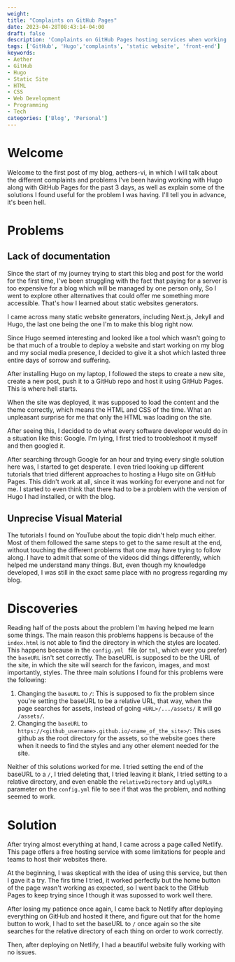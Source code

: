 ```yaml
---
weight: 
title: "Complaints on GitHub Pages"
date: 2023-04-28T08:43:14-04:00
draft: false
description: 'Complaints on GitHub Pages hosting services when working with Hugo'
tags: ['GitHub', 'Hugo','complaints', 'static website', 'front-end']
keywords: 
- Aether
- GitHub
- Hugo
- Static Site
- HTML
- CSS
- Web Development
- Programming
- Tech
categories: ['Blog', 'Personal']
---
```


# Welcome

Welcome to the first post of my blog, aethers-vi, in which I will talk about the different complaints and problems
I've been having working with Hugo along with GitHub Pages for the past 3 days, as well as explain some of the 
solutions I found useful for the problem I was having. I'll tell you in advance, it's been hell. 


# Problems


## Lack of documentation

Since the start of my journey trying to start this blog and post for the world for the first time, I've been
struggling with the fact that paying for a server is too expensive for a blog which will be managed by one person 
only, So I went to explore other alternatives that could offer me something more accessible. That's how I learned
about static websites generators.

I came across many static website generators, including Next.js, Jekyll and Hugo, the last one being the one I'm
to make this blog right now. 

Since Hugo seemed interesting and looked like a tool which wasn't going to be that much of a trouble to 
deploy a website and start working on my blog and my social media presence, I decided to give it a shot which
lasted three entire days of sorrow and suffering.

After installing Hugo on my laptop, I followed the steps to create a new site, create a new post, push it to 
a GitHub repo and host it using GitHub Pages. This is where hell starts.

When the site was deployed, it was supposed to load the content and the theme correctly, which means the HTML
and CSS of the time. What an unpleasant surprise for me that only the HTML was loading on the site. 

After seeing this, I decided to do what every software developer would do in a situation like this: Google. 
I'm lying, I first tried to troobleshoot it myself and then googled it. 

After searching through Google for an hour and trying every single solution here was, I started to get desperate. 
I even tried looking up different tutorials that tried different approaches to hosting a Hugo site on GitHub
Pages. This didn't work at all, since it was working for everyone and not for me. I started to even think that
there had to be a problem with the version of Hugo I had installed, or with the blog.


## Unprecise Visual Material

The tutorials I found on YouTube about the topic didn't help much either. Most of them followed the same steps
to get to the same result at the end, without touching the different problems that one may have
trying to follow along. I have to admit that some of the videos did things differently, which helped me
understand many things. But, even though my knowledge developed, I was still in the exact same place with no 
progress regarding my blog.


# Discoveries

Reading half of the posts about the problem I'm having helped me learn some things. The main reason this problems happens
is because of the `index.html` is not able to find the directory in which the styles are located. This happens because in the
`config.yml ` file (or `tml`, which ever you prefer) the `baseURL` isn't set correctly. The baseURL is supposed to be the URL
of the site, in which the site will search for the favicon, images, and most importantly, styles. The three main solutions I 
found for this problems were the following:

1. Changing the `baseURL` to `/`: This is supposed to fix the problem since you're setting the baseURL to be a relative URL,
that way, when the page searches for assets, instead of going `<URL>/.../assets/` it will go `/assets/`. 
2. Changing the `baseURL` to `https://<github_username>.github.io/<name_of_the_site>/`: This uses github as the root directory for 
the assets, so the website goes there when it needs to find the styles and any other element needed for the site.

Neither of this solutions worked for me. I tried setting the end of the baseURL to a `/`, I tried deleting 
that, I tried leaving it blank, I tried setting
to a relative directory, and even enable the `relativeDirectory` and `uglyURLs` parameter on the `config.yml` file to see if that 
was the problem, and nothing seemed to work.

# Solution

After trying almost everything at hand, I came across a page called Netlify. This page offers a free hosting service with some limitations
for people and teams to host their websites there. 

At the beginning, I was skeptical with the idea of using this service, but then I gave it a try. The firs time I tried, it worked perfectly
but the home button of the page wasn't working as expected, so I went back to the GitHub Pages to keep trying since I though it was supossed to work
well there. 

After losing my patience once again, I came back to Netlify after deploying everything on GitHub and hosted it there, and figure out that 
for the home button to work, I had to set the baseURL to `/` once again so the site searches for the relative directory of each thing on order to work correctly.

Then, after deploying on Netlify, I had a beautiful website fully working with no issues. 

